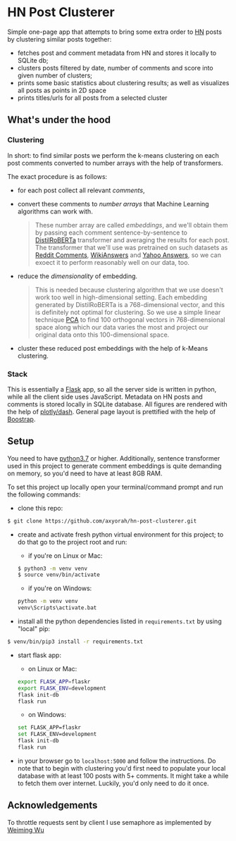 # HN Post Clusterer

Simple one-page app that attempts to bring some extra order to [HN](https://news.ycombinator.com/) posts by clustering similar posts together:

- fetches post and comment metadata from HN and stores it locally to SQLite db;
- clusters posts filtered by date, number of comments and score into given number of clusters;
- prints some basic statistics about clustering results; 
as well as visualizes all posts as points in 2D space
- prints titles/urls for all posts from a selected cluster

## What's under the hood
### Clustering
In short: to find similar posts we perform the k-means clustering on each post comments converted to number arrays with the help of transformers.

The exact procedure is as follows: 
- for each post collect all relevant *comments*,
- convert these comments to *number arrays* that Machine Learning algorithms can work with.
  > These number array are called *embeddings*, and we'll obtain them by passing each comment sentence-by-sentence to [DistilRoBERTa](https://huggingface.co/sentence-transformers/all-distilroberta-v1) transformer and averaging the results for each post. The transformer that we'll use was pretrained on such datasets as [Reddit Comments](https://github.com/PolyAI-LDN/conversational-datasets/tree/master/reddit), [WikiAnswers](https://github.com/afader/oqa#wikianswers-corpus) and [Yahoo Answers](https://www.kaggle.com/soumikrakshit/yahoo-answers-dataset), so we can exoect it to perform reasonably well on our data, too.

- reduce the *dimensionality* of embedding.
  > This is needed because clustering algorithm that we use doesn't work too well in high-dimensional setting. Each embedding generated by DistilRoBERTa is a 768-dimensional vector, and this is definitely not optimal for clustering. So we use a simple linear technique [PCA](https://en.wikipedia.org/wiki/Principal_component_analysis) to find 100 orthogonal vectors in 768-dimensional space along which our data varies the most and project our original data onto this 100-dimensional space.

- cluster these reduced post embeddings with the help of k-Means clustering.

### Stack
This is essentially a [Flask](https://flask.palletsprojects.com/en/2.0.x/) app, so all the server side is written in python, 
while all the client side uses JavaScript. Metadata on HN posts and comments is stored locally in SQLite database. All figures are rendered with the help of [plotly/dash](https://plotly.com/dash/). General page layout is prettified with the help of [Boostrap](https://getbootstrap.com/).

## Setup
You need to have [python3.7](https://www.python.org/downloads/) or higher. Additionally, 
sentence transformer used in this project to generate comment embeddings is quite demanding on memory, so you'd need to have at least 8GB RAM.

To set this project up locally open your terminal/command prompt and run the following commands:
- clone this repo:
```bash
$ git clone https://github.com/axyorah/hn-post-clusterer.git
```

- create and activate fresh python virtual environment for this project; to do that go to the project root and run:
  - if you're on Linux or Mac:
  ```bash
  $ python3 -m venv venv
  $ source venv/bin/activate
  ```
  - if you're on Windows:
  ```bash
  python -m venv venv
  venv\Scripts\activate.bat
  ```

- install all the python dependencies listed in `requirements.txt` by using "local" pip:
```bash
$ venv/bin/pip3 install -r requirements.txt
```

- start flask app:
  - on Linux or Mac:
  ```bash
  export FLASK_APP=flaskr
  export FLASK_ENV=development
  flask init-db
  flask run
  ```
  - on Windows:
  ```bash
  set FLASK_APP=flaskr
  set FLASK_ENV=development
  flask init-db
  flask run
  ```

- in your browser go to `localhost:5000` and follow the instructions. Do note that to begin with clustering you'd first need to populate your local database with at least 100 posts with 5+ comments. It might take a while to fetch them over internet. Luckily, you'd only need to do it once.

## Acknowledgements
To throttle requests sent by client I use semaphore as implemented by [Weiming Wu](https://gist.github.com/weimingw/a32d070a760dbc92ebb716b51bd44ac2#file-semaphore-js)